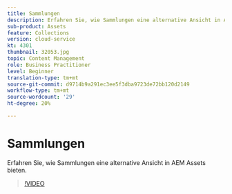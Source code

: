 ```yaml
---
title: Sammlungen
description: Erfahren Sie, wie Sammlungen eine alternative Ansicht in AEM Assets bieten.
sub-product: Assets
feature: Collections
version: cloud-service
kt: 4301
thumbnail: 32053.jpg
topic: Content Management
role: Business Practitioner
level: Beginner
translation-type: tm+mt
source-git-commit: d9714b9a291ec3ee5f3dba9723de72bb120d2149
workflow-type: tm+mt
source-wordcount: '29'
ht-degree: 20%

---
```



# Sammlungen

Erfahren Sie, wie Sammlungen eine alternative Ansicht in AEM Assets bieten.

>[!VIDEO](https://video.tv.adobe.com/v/32053/?quality=12&learn=on&hidetitle=true)